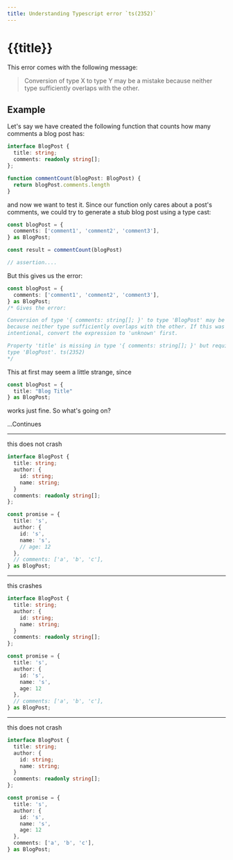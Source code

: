 ```yaml
---
title: Understanding Typescript error `ts(2352)`
---
```


# {{title}}

This error comes with the following message:
> Conversion of type X to type Y may be a mistake because neither type
> sufficiently overlaps with the other.

## Example
Let's say we have created the following function that counts how many comments a blog post has:
```ts
interface BlogPost {
  title: string;
  comments: readonly string[];
};

function commentCount(blogPost: BlogPost) {
  return blogPost.comments.length
}
```

and now we want to test it. Since our function only cares about a post's comments, we could try to generate a stub blog post using a type cast:
```ts
const blogPost = {
  comments: ['comment1', 'comment2', 'comment3'],
} as BlogPost;

const result = commentCount(blogPost)

// assertion....
```

But this gives us the error:
```ts
const blogPost = {
  comments: ['comment1', 'comment2', 'comment3'],
} as BlogPost;
/* Gives the error:

Conversion of type '{ comments: string[]; }' to type 'BlogPost' may be a mistake
because neither type sufficiently overlaps with the other. If this was
intentional, convert the expression to 'unknown' first.

Property 'title' is missing in type '{ comments: string[]; }' but required in
type 'BlogPost'. ts(2352)
*/
```

This at first may seem a little strange, since
```ts
const blogPost = {
  title: "Blog Title"
} as BlogPost;
```
works just fine. So what's going on?

...Continues

----

this does not crash

```ts
interface BlogPost {
  title: string;
  author: {
    id: string;
    name: string;
  }
  comments: readonly string[];
};

const promise = {
  title: 's',
  author: {
    id: 's',
    name: 's',
    // age: 12
  },
  // comments: ['a', 'b', 'c'],
} as BlogPost;
```
----

this crashes
```ts
interface BlogPost {
  title: string;
  author: {
    id: string;
    name: string;
  }
  comments: readonly string[];
};

const promise = {
  title: 's',
  author: {
    id: 's',
    name: 's',
    age: 12
  },
  // comments: ['a', 'b', 'c'],
} as BlogPost;
```

----

this does not crash
```ts
interface BlogPost {
  title: string;
  author: {
    id: string;
    name: string;
  }
  comments: readonly string[];
};

const promise = {
  title: 's',
  author: {
    id: 's',
    name: 's',
    age: 12
  },
  comments: ['a', 'b', 'c'],
} as BlogPost;
```
